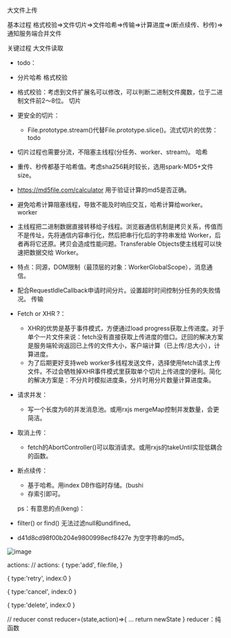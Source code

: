 大文件上传

基本过程
格式校验=>文件切片=>文件哈希=>传输=>计算进度=>(断点续传、秒传)=>通知服务端合并文件

关键过程
大文件读取
- todo：
- 分片哈希
格式校验
- 格式校验：考虑到文件扩展名可以修改，可以判断二进制文件魔数，位于二进制文件前2～8位。
切片
- 更安全的切片：
  - File.prototype.stream()代替File.prototype.slice()。流式切片的优势：todo
- 切片过程也需要分流，不阻塞主线程(分任务、worker、stream)。
哈希
- 重传、秒传都基于哈希值。考虑sha256耗时较长，选用spark-MD5+文件size。
- https://md5file.com/calculator 用于验证计算的md5是否正确。
- 避免哈希计算阻塞线程，导致不能及时响应交互，哈希计算给worker。
worker
- 主线程把二进制数据直接转移给子线程。浏览器通信机制是拷贝关系，传值而不是传址，先将通信内容串行化，然后把串行化后的字符串发给 Worker，后者再将它还原。拷贝会造成性能问题。Transferable Objects使主线程可以快速把数据交给 Worker。
- 特点：同源，DOM限制（最顶层的对象：WorkerGlobalScope），消息通信。
- 配合RequestIdleCallback申请时间分片。设置超时时间控制分任务的失败情况。
传输
- Fetch or XHR ?：
  - XHR的优势是基于事件模式，方便通过load progress获取上传进度。对于单个一片文件来说：fetch没有直接获取上传进度的借口。迂回的解决方案是服务端轮询返回已上传的文件大小，客户端计算（已上传/总大小），计算进度。
  - 为了后期更好支持web worker多线程发送文件，选择使用fetch请求上传文件。不过会牺牲掉XHR事件模式里获取单个切片上传进度的便利。简化的解决方案是：不分片时模拟进度条，分片时用分片数量计算进度条。
- 请求并发：
  - 写一个长度为6的并发消息池。或用rxjs mergeMap控制并发数量，会更简洁。
- 取消上传：
  - fetch的AbortController()可以取消请求。或用rxjs的takeUntil实现低耦合的函数。
- 断点续传：
  - 基于哈希。用index DB作临时存储。(bushi
  - 存索引即可。


  ps：有意思的点(keng)：
- filter() or find() 无法过滤null和undifined。
- d41d8cd98f00b204e9800998ecf8427e 为空字符串的md5。



![image](https://github.com/xiyanma/blog/assets/37499101/e26a7533-e828-4069-8127-6fb29949c959)


actions:
// actions:
{
    type:'add',
    file:file,
}

{
    type:'retry',
    index:0
}

{
    type:'cancel',
    index:0
}

{
    type:'delete',
    index:0
}

// reducer
const reducer=(state,action)=>{
...
return newState
}
reducer：纯函数

